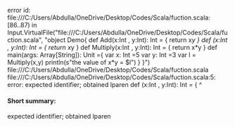 error id: file:///C:/Users/Abdulla/OneDrive/Desktop/Codes/Scala/fuction.scala:[86..87) in Input.VirtualFile("file:///C:/Users/Abdulla/OneDrive/Desktop/Codes/Scala/fuction.scala", "object Demo{
    def Add(x:Int , y:Int): Int = {
        return x*y
    }
    def (x:Int , y:Int): Int = {
        return x*y
    }
    def Multiply(x:Int , y:Int): Int = {
        return x*y
    }
    def main(args: Array[String]): Unit ={
        var x: Int =5
        var y: Int =3
        var l = Multiply(x,y)
        println(s"the value of $x*$y = $l")
    }
}")
file:///C:/Users/Abdulla/OneDrive/Desktop/Codes/Scala/fuction.scala
file:///C:/Users/Abdulla/OneDrive/Desktop/Codes/Scala/fuction.scala:5: error: expected identifier; obtained lparen
    def (x:Int , y:Int): Int = {
        ^
#### Short summary: 

expected identifier; obtained lparen